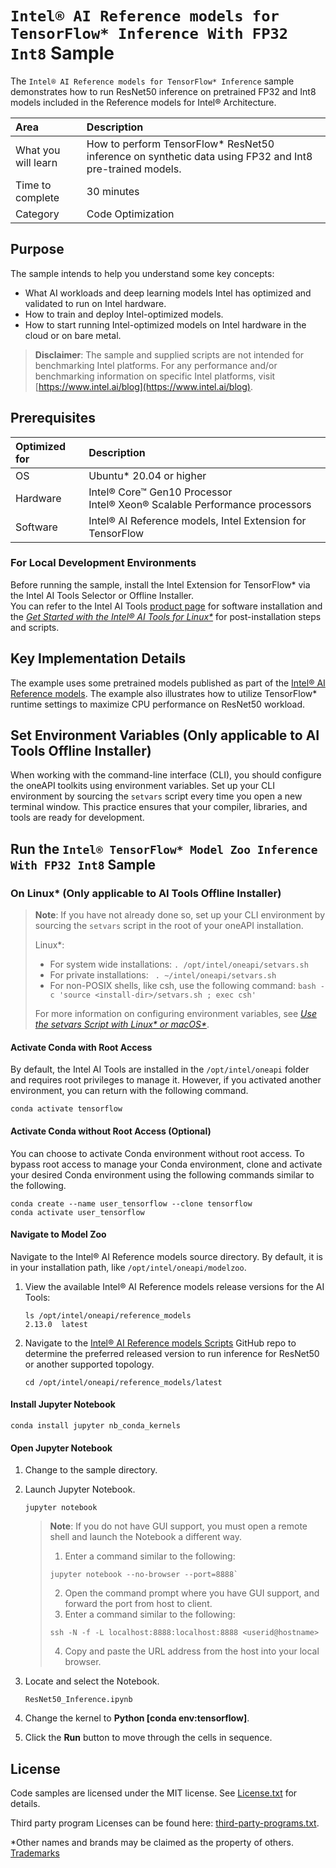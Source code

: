 # `Intel® AI Reference models for TensorFlow* Inference With FP32 Int8` Sample

The `Intel® AI Reference models for TensorFlow* Inference` sample demonstrates how to run ResNet50 inference on pretrained FP32 and Int8 models included in the Reference models for Intel® Architecture.

| Area                  | Description
|:---                   |:---
| What you will learn   | How to perform TensorFlow* ResNet50 inference on synthetic data using FP32 and Int8 pre-trained models.
| Time to complete      | 30 minutes
| Category              | Code Optimization

## Purpose

The sample intends to help you understand some key concepts:

  - What AI workloads and deep learning models Intel has optimized and validated to run on Intel hardware.
  - How to train and deploy Intel-optimized models.
  - How to start running Intel-optimized models on Intel hardware in the cloud or on bare metal.

> **Disclaimer**: The sample and supplied scripts are not intended for benchmarking Intel platforms. For any performance and/or benchmarking information on specific Intel platforms, visit [https://www.intel.ai/blog](https://www.intel.ai/blog).

## Prerequisites

| Optimized for   | Description
|:---             |:---
| OS              | Ubuntu* 20.04 or higher
| Hardware        | Intel® Core™ Gen10 Processor <br> Intel® Xeon® Scalable Performance processors
| Software        | Intel® AI Reference models, Intel Extension for TensorFlow

### For Local Development Environments

Before running the sample, install the Intel Extension for TensorFlow* via the Intel AI Tools Selector or Offline Installer.   
You can refer to the Intel AI Tools [product page](https://www.intel.com/content/www/us/en/developer/tools/oneapi/ai-analytics-toolkit.html) for software installation and the *[Get Started with the Intel® AI Tools for Linux*](https://software.intel.com/en-us/get-started-with-intel-oneapi-linux-get-started-with-the-intel-ai-analytics-toolkit)* for post-installation steps and scripts.



## Key Implementation Details

The example uses some pretrained models published as part of the [Intel® AI Reference models](https://github.com/IntelAI/models). The example also illustrates how to utilize TensorFlow* runtime settings to maximize CPU performance on ResNet50 workload.

## Set Environment Variables (Only applicable to AI Tools Offline Installer)

When working with the command-line interface (CLI), you should configure the oneAPI toolkits using environment variables. Set up your CLI environment by sourcing the `setvars` script every time you open a new terminal window. This practice ensures that your compiler, libraries, and tools are ready for development.

## Run the `Intel® TensorFlow* Model Zoo Inference With FP32 Int8` Sample

### On Linux* (Only applicable to AI Tools Offline Installer)

> **Note**: If you have not already done so, set up your CLI
> environment by sourcing  the `setvars` script in the root of your oneAPI installation.
>
> Linux*:
> - For system wide installations: `. /opt/intel/oneapi/setvars.sh`
> - For private installations: ` . ~/intel/oneapi/setvars.sh`
> - For non-POSIX shells, like csh, use the following command: `bash -c 'source <install-dir>/setvars.sh ; exec csh'`
>
> For more information on configuring environment variables, see *[Use the setvars Script with Linux* or macOS*](https://www.intel.com/content/www/us/en/develop/documentation/oneapi-programming-guide/top/oneapi-development-environment-setup/use-the-setvars-script-with-linux-or-macos.html)*.

#### Activate Conda with Root Access

By default, the Intel AI Tools are installed in the `/opt/intel/oneapi` folder and requires root privileges to manage it. However, if you activated another environment, you can return with the following command.
```
conda activate tensorflow
```

#### Activate Conda without Root Access (Optional)

You can choose to activate Conda environment without root access. To bypass root access to manage your Conda environment, clone and activate your desired Conda environment using the following commands similar to the following.

```
conda create --name user_tensorflow --clone tensorflow
conda activate user_tensorflow
```

#### Navigate to Model Zoo

Navigate to the Intel® AI Reference models source directory. By default, it is in your installation path, like `/opt/intel/oneapi/modelzoo`. 

1. View the available Intel® AI Reference models release versions for the AI Tools:
   ```
   ls /opt/intel/oneapi/reference_models
   2.13.0  latest
   ```
2. Navigate to the [Intel® AI Reference models Scripts](https://github.com/IntelAI/models/tree/v2.11.0/benchmarks) GitHub repo to determine the preferred released version to run inference for ResNet50 or another supported topology.
   ```
   cd /opt/intel/oneapi/reference_models/latest
   ```

#### Install Jupyter Notebook

```
conda install jupyter nb_conda_kernels
```

#### Open Jupyter Notebook

1. Change to the sample directory.
2. Launch Jupyter Notebook.
   ```
   jupyter notebook
   ```
   > **Note**: If you do not have GUI support, you must open a remote shell and launch the Notebook a different way.
   > 1. Enter a command similar to the following:
   >   ```
   >   jupyter notebook --no-browser --port=8888`
   >   ```
   >2. Open the command prompt where you have GUI support, and forward the port from host to client.
   >3. Enter a command similar to the following:
   >   ```
   >   ssh -N -f -L localhost:8888:localhost:8888 <userid@hostname>
   >   ```
   >4. Copy and paste the URL address from the host into your local browser.

3. Locate and select the Notebook.
   ```
   ResNet50_Inference.ipynb
   ```
4. Change the kernel to **Python [conda env:tensorflow]**.
5. Click the **Run** button to move through the cells in sequence.


## License

Code samples are licensed under the MIT license. See
[License.txt](https://github.com/oneapi-src/oneAPI-samples/blob/master/License.txt) for details.

Third party program Licenses can be found here: [third-party-programs.txt](https://github.com/oneapi-src/oneAPI-samples/blob/master/third-party-programs.txt). 


*Other names and brands may be claimed as the property of others. [Trademarks](https://www.intel.com/content/www/us/en/legal/trademarks.html)
